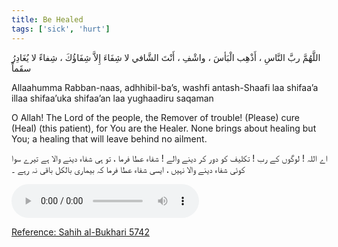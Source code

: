 ```yaml
---
title: Be Healed
tags: ['sick', 'hurt']
---
```


<p class="amiri-regular text-3xl py-4 leading-[4.6rem]">اللَّهُمَّ ربَّ النَّاسِ ، أَذْهِب الْبَأسَ ، واشْفِ ، أَنْتَ الشَّافي لا شِفَاءَ إِلاَّ شِفَاؤُكَ ، شِفاءً لا يُغَادِرُ سقَماً</p>

<p class="text-[21px] py-4 leading-loose" style="direction:ltr;">Allaahumma Rabban-naas, adhhibil-ba’s, washfi antash-Shaafi laa shifaa’a illaa shifaa’uka shifaa’an laa yughaadiru saqaman</p>

<p class="text-xl py-4 leading-loose" style="direction:ltr;">O Allah! The Lord of the people, the Remover of trouble! (Please) cure (Heal) (this patient), for You are the Healer. None brings about healing but You; a healing that will leave behind no ailment.</p>

<p class="noto-nastaliq text-[18px] py-2 leading-[4rem]">اے اللہ ! لوگوں کے رب ! تکلیف کو دور کر دینے والے ! شفاء عطا فرما ، تو ہی شفاء دینے والا ہے تیرے سوا کوئی شفاء دینے والا نہیں ، ایسی شفاء عطا فرما کہ بیماری بالکل باقی نہ رہے ۔</p>

<div class="justify-between ltr:grid sm:flex my-6"><audio src="https://raw.githubusercontent.com/imrofayel/dua/master/audios/Divine%20Protection.mp3" controls></audio>

<a href="https://sunnah.com/bukhari:5742"><p class="text-[18px] py-4 leading-loose underline underline-offset-[10px] decoration-wavy transform hover:scale-[1.03] duration-500 ease-in-out" style="direction:ltr;">Reference: Sahih al-Bukhari 5742</p></a>

</div>